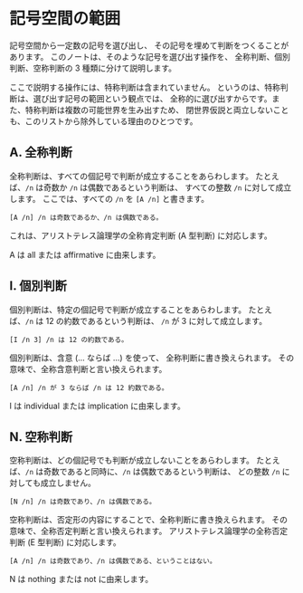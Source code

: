 # 記号空間の範囲


記号空間から一定数の記号を選び出し、
その記号を埋めて判断をつくることがあります。
このノートは、そのような記号を選び出す操作を、
全称判断、個別判断、空称判断の 3 種類に分けて説明します。

ここで説明する操作には、特称判断は含まれていません。
というのは、特称判断は、選び出す記号の範囲という観点では、
全称的に選び出すからです。また、特称判断は複数の可能世界を生み出すため、
閉世界仮説と両立しないことも、このリストから除外している理由のひとつです。


A. 全称判断
------------------------------------------------------------------

全称判断は、すべての個記号で判断が成立することをあらわします。
たとえば、`/n` は奇数か `/n` は偶数であるという判断は、
すべての整数 `/n` に対して成立します。
ここでは、すべての `/n` を `[A /n]` と書きます。

    [A /n] /n は奇数であるか、/n は偶数である。

これは、アリストテレス論理学の全称肯定判断 (A 型判断) に対応します。

A は all または affirmative に由来します。


I. 個別判断
------------------------------------------------------------------

個別判断は、特定の個記号で判断が成立することをあらわします。
たとえば、`/n` は 12 の約数であるという判断は、
`/n` が 3 に対して成立します。

    [I /n 3] /n は 12 の約数である。

個別判断は、含意 (... ならば ...) を使って、
全称判断に書き換えられます。
その意味で、全称含意判断と言い換えられます。

    [A /n] /n が 3 ならば /n は 12 約数である。

I は individual または implication に由来します。


N. 空称判断
------------------------------------------------------------------

空称判断は、どの個記号でも判断が成立しないことをあらわします。
たとえば、`/n` は奇数であると同時に、`/n` は偶数であるという判断は、
どの整数 `/n` に対しても成立しません。

    [N /n] /n は奇数であり、/n は偶数である。

空称判断は、否定形の内容にすることで、全称判断に書き換えられます。
その意味で、全称否定判断と言い換えられます。
アリストテレス論理学の全称否定判断 (E 型判断) に対応します。

    [A /n] /n は奇数であり、/n は偶数である、ということはない。

N は nothing または not に由来します。

